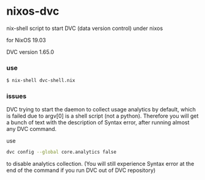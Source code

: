 # nixos-dvc
nix-shell script to start DVC (data version control) under nixos

for NixOS 19.03

DVC version 1.65.0

### use

```sh
$ nix-shell dvc-shell.nix
```

### issues

DVC trying to start the daemon to collect usage analytics by default, which is failed due to argv[0] is a shell script (not a python). Therefore you will get a bunch of text with the description of Syntax error, 
after running almost any DVC command.

use 
```sh
dvc config --global core.analytics false
```
to disable analytics collection. (You will still experience Syntax error at the end of the command if you run DVC out of DVC repository)
